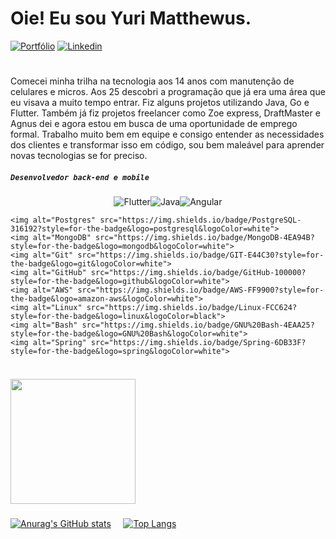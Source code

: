 # Oie! Eu sou Yuri Matthewus.

[![Portfólio](https://img.shields.io/badge/website-000000?style=for-the-badge&logo=About.me&logoColor=white)]([https://perseualves.github.io/meu-portfolio/](https://yuri-matthewus.onrender.com/))
[![Linkedin](https://img.shields.io/badge/LinkedIn-0077B5?style=for-the-badge&logo=linkedin&logoColor=white)](https://www.linkedin.com/in/yuri-matthewus-147584224/)
#
Comecei minha trilha na tecnologia aos 14 anos com manutenção de celulares e micros. Aos 25 descobri a programação que já era uma área que eu visava a muito tempo entrar. 
Fiz alguns projetos utilizando Java, Go e Flutter. Também já fiz projetos freelancer como Zoe express, DraftMaster e Agnus dei e agora estou em busca de uma oportunidade de emprego formal. Trabalho muito bem em equipe e consigo entender as necessidades dos clientes e transformar isso em código, sou bem maleável para aprender novas tecnologias se for preciso. 

##### **`Desenvolvedor back-end e mobile`**


<div style="display: flex; flex-wrap: wrap; flex-direction: row; justify-content: center; align-items: center; align-content: center;">
    <img alt="Flutter" src="https://img.shields.io/badge/Flutter-02569B?style=for-the-badge&logo=flutter&logoColor=white">
    <img alt="Java" src="https://img.shields.io/badge/Java-ED8B00?style=for-the-badge&logo=java&logoColor=white">
    <img alt="Angular" src="https://img.shields.io/badge/Angular-DD0031?style=for-the-badge&logo=angular&logoColor=white">

    <img alt="Postgres" src="https://img.shields.io/badge/PostgreSQL-316192?style=for-the-badge&logo=postgresql&logoColor=white">
    <img alt="MongoDB" src="https://img.shields.io/badge/MongoDB-4EA94B?style=for-the-badge&logo=mongodb&logoColor=white">
    <img alt="Git" src="https://img.shields.io/badge/GIT-E44C30?style=for-the-badge&logo=git&logoColor=white">
    <img alt="GitHub" src="https://img.shields.io/badge/GitHub-100000?style=for-the-badge&logo=github&logoColor=white">
    <img alt="AWS" src="https://img.shields.io/badge/AWS-FF9900?style=for-the-badge&logo=amazon-aws&logoColor=white">
    <img alt="Linux" src="https://img.shields.io/badge/Linux-FCC624?style=for-the-badge&logo=linux&logoColor=black">
    <img alt="Bash" src="https://img.shields.io/badge/GNU%20Bash-4EAA25?style=for-the-badge&logo=GNU%20Bash&logoColor=white">
    <img alt="Spring" src="https://img.shields.io/badge/Spring-6DB33F?style=for-the-badge&logo=spring&logoColor=white">
</div>

###

<div align="left">
  <img height="200" src="https://media.tenor.com/EDa-2dguBeEAAAAi/one-piece-zoro.gif"  />
</div>

###

[![Anurag's GitHub stats](https://github-readme-stats.vercel.app/api?username=iru-Y&show_icons=true&theme=radical)](https://github.com/iru-Y/github-readme-stats)  &nbsp; &nbsp;       [![Top Langs](https://github-readme-stats.vercel.app/api/top-langs/?username=iru-Y&langs_count=10&hide_border=true&border_radius=50&layout=compact&theme=tokyonight)](https://github.com/iru-Y/github-readme-stats)
